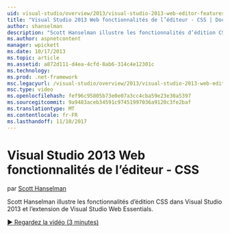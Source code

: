 ```yaml
---
uid: visual-studio/overview/2013/visual-studio-2013-web-editor-features-css
title: "Visual Studio 2013 Web fonctionnalités de l’éditeur - CSS | Documents Microsoft"
author: shanselman
description: "Scott Hanselman illustre les fonctionnalités d’édition CSS dans Visual Studio 2013 et l’extension de Visual Studio Web Essentials."
ms.author: aspnetcontent
manager: wpickett
ms.date: 10/17/2013
ms.topic: article
ms.assetid: a872d111-d4ea-4cfd-8ab6-314c4e12301c
ms.technology: 
ms.prod: .net-framework
msc.legacyurl: /visual-studio/overview/2013/visual-studio-2013-web-editor-features-css
msc.type: video
ms.openlocfilehash: fef96c95805b73e0e07a3cc4cba59e23e30a5397
ms.sourcegitcommit: 9a9483aceb34591c97451997036a9120c3fe2baf
ms.translationtype: MT
ms.contentlocale: fr-FR
ms.lasthandoff: 11/10/2017
---
```

<a name="visual-studio-2013-web-editor-features---css"></a>Visual Studio 2013 Web fonctionnalités de l’éditeur - CSS
====================
par [Scott Hanselman](https://github.com/shanselman)

Scott Hanselman illustre les fonctionnalités d’édition CSS dans Visual Studio 2013 et l’extension de Visual Studio Web Essentials.

[&#9654; Regardez la vidéo (3 minutes)](https://channel9.msdn.com/Blogs/ASP-NET-Site-Videos/visual-studio-2013-web-editor-features-css)
